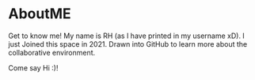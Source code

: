 # AboutME
Get to know me!
My name is RH (as I have printed in my username xD).
I just Joined this space in 2021.
Drawn into GitHub to learn more about the collaborative environment.

Come say Hi :)!
